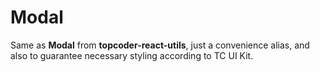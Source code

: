 # Modal

Same as **Modal** from **topcoder-react-utils**, just a convenience alias,
and also to guarantee necessary styling according to TC UI Kit.
